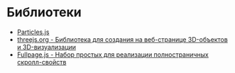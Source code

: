 #  Библиотеки #

- <a href="https://vincentgarreau.com/particles.js/">Particles.js</a>
- <a href="https://threejs.org/">threejs.org - Библиотека для создания на веб-странице 3D-объектов и 3D-визуализации</a>
- <a href="Fullpage.js">Fullpage.js - Набор простых для реализации полностраничных скролл-свойств</a>

<a href=""></a>
